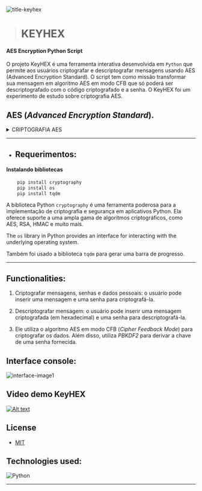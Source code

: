 
<img src="https://i.ibb.co/5FBDP1s/title-keyhex.jpg" alt="title-keyhex" border="0">

> # KEYHEX

#### AES Encryption Python Script

O projeto KeyHEX é uma ferramenta interativa desenvolvida em `Python` que permite aos usuários criptografar e descriptografar mensagens usando AES (Advanced Encryption Standard). O script tem como missão transformar sua mensagem em algoritmo AES em modo CFB que só poderá ser descriptografado com o código criptografado e a senha. O KeyHEX foi um experimento de estudo sobre criptografia AES.

## AES (_Advanced Encryption Standard_).

<details>
<summary>CRIPTOGRAFIA AES</summary><br>

O AES é um algoritmo de criptografia simétrica, o que significa que ele usa a mesma chave para criptografar e descriptografar os dados. Ele opera em blocos de dados e foi projetado para ser rápido e eficiente em uma ampla variedade de dispositivos.

O AES substituiu o antigo algoritmo de criptografia DES (Data Encryption Standard). O AES opera em diferentes tamanhos de chave, sendo os mais comuns 128, 192 e 256 bits. Quanto maior a chave, mais difícil é para um atacante realizar um ataque de força bruta bem-sucedido. Na prática, o AES com uma chave de 128 bits é considerado seguro para a maioria das aplicações, mas chaves maiores podem ser preferíveis para cenários de alta segurança.

_O AES consiste em várias etapas, incluindo substituições de bytes, permutações de linhas, permutações de colunas e adição de chaves, todas aplicadas repetidamente em múltiplas rodadas. Essas operações complexas fornecem uma camada de segurança robusta contra uma variedade de ataques criptográficos conhecidos._
</details>

__________________________________________________________

- ## Requerimentos:

#### Instalando bibliotecas

``` bash
    pip install cryptography 
    pip install os
    pip install tqdm
```
A biblioteca Python `cryptography` é uma ferramenta poderosa para a implementação de criptografia e segurança em aplicativos Python. Ela oferece suporte a uma ampla gama de algoritmos criptográficos, como AES, RSA, HMAC e muito mais.

The `os` library in Python provides an interface for interacting with the underlying operating system. 

Também foi usado a biblioteca `tqdm` para gerar uma barra de progresso.

__________________________________________________________

## Functionalities:

1. Criptografar mensagens, senhas e dados pessoais: o usuário pode inserir uma mensagem e uma senha para criptografá-la.

2. Descriptografar mensagem: o usuário pode inserir uma mensagem criptografada (em hexadecimal) e uma senha para descriptografá-la.

3. Ele utiliza o algoritmo AES em modo CFB (_Cipher Feedback Mode_) para criptografar os dados. Além disso, utiliza _PBKDF2_ para derivar a chave de uma senha fornecida.

## Interface console:

<img src="https://i.ibb.co/GtmN7B2/interface-image1.png" alt="interface-image1" border="0">

<!--## Interface GUI:-->

## Video demo KeyHEX

[![Alt text](https://img.youtube.com/vi/2bGmIa1zv4A/0.jpg)](https://www.youtube.com/watch?v=2bGmIa1zv4A)

## License
 * [MIT](LICENSE)

## Technologies used:

![Python](https://img.shields.io/badge/Python-14354C?style=for-the-badge&logo=python&logoColor=white)&nbsp; 
__________________________________________________________

